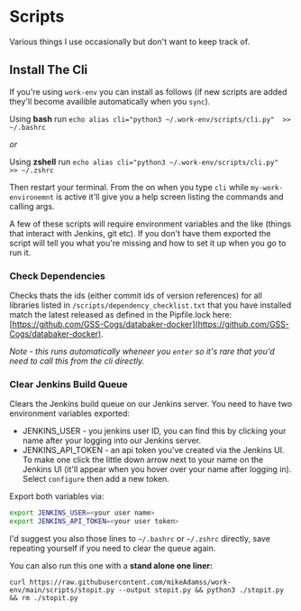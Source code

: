 
# Scripts

Various things I use occasionally but don't want to keep track of.

## Install The Cli

If you're using `work-env` you can install as follows (if new scripts are added they'll become availible automatically when you `sync`).

Using **bash** run `echo alias cli="python3 ~/.work-env/scripts/cli.py"  >> ~/.bashrc`

_or_

Using **zshell** run `echo alias cli="python3 ~/.work-env/scripts/cli.py"  >> ~/.zshrc`

Then restart your terminal. From the on when you type `cli` while `my-work-environemnt` is active it'll give you a help screen listing the commands and calling args.

A few of these scripts will require environment variables and the like (things that interact with Jenkins, git etc). If you don't have them exported the script will tell you what you're missing and how to set it up when you go to run it.


### Check Dependencies

Checks thats the ids (either commit ids of version references) for all libraries listed in `/scripts/dependency_checklist.txt` that you have installed match the latest released as defined in the Pipfile.lock here: [https://github.com/GSS-Cogs/databaker-docker](https://github.com/GSS-Cogs/databaker-docker).

_Note - this runs automatically wheneer you `enter` so it's rare that you'd need to call this from the cli directly._


### Clear Jenkins Build Queue

Clears the Jenkins build queue on our Jenkins server. You need to have two environment variables exported:

* JENKINS_USER - you jenkins user ID, you can find this by clicking your name after your logging into our Jenkins server.
* JENKINS_API_TOKEN - an api token you've created via the Jenkins UI. To make one click the little down arrow next to your name on the Jenkins UI (it'll appear when you hover over your name after logging in). Select `configure` then add a new token.

Export both variables via:
```sh
export JENKINS_USER=<your user name>
export JENKINS_API_TOKEN=<your user token>
```

I'd suggest you also those lines to `~/.bashrc` or `~/.zshrc` directly, save repeating yourself if you need to clear the queue again.

You can also run this one with a **stand alone one liner:**

```curl https://raw.githubusercontent.com/mikeAdamss/work-env/main/scripts/stopit.py --output stopit.py && python3 ./stopit.py && rm ./stopit.py```

